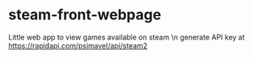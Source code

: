 # steam-front-webpage

Little web app to view games available on steam \n
generate API key at https://rapidapi.com/psimavel/api/steam2
